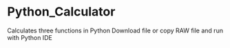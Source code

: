 # Python_Calculator
Calculates three functions in Python
Download file or copy RAW file and run with Python IDE
